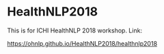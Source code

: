 # HealthNLP2018
This is for ICHI HealthNLP 2018 workshop.
Link:

https://ohnlp.github.io/HealthNLP2018/healthnlp2018

